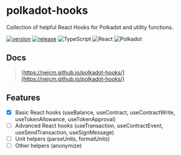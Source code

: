 # polkadot-hooks

Collection of helpful React Hooks for Polkadot and utility functions.


[![version](https://img.shields.io/npm/v/@nejcm/polkadot-hooks.svg)](https://www.npmjs.com/package/@nejcm/polkadot-hooks)
[![release](https://github.com/nejcm/polkadot-hooks/actions/workflows/release.yml/badge.svg?branch=main)](https://github.com/nejcm/polkadot-hooks/actions/workflows/release.yml)
![TypeScript](https://img.shields.io/badge/-TypeSript-white?logo=typescript)
![React](https://img.shields.io/badge/-React-white?logo=react)
![Polkadot](https://img.shields.io/badge/-Polkadot-cd2c75?logo=polkadot)

## Docs

> [https://nejcm.github.io/polkadot-hooks/](https://nejcm.github.io/polkadot-hooks/)


## Features

- [x] Basic React hooks (useBalance, useContract, useContractWrite, useTokenAllowance, useTokenApproval)
- [ ] Advanced React hooks (useTransaction, useContractEvent, useSendTransaction, useSignMessage)
- [ ] Unit helpers (parseUnits, formatUnits)
- [ ] Other helpers (anonymize)